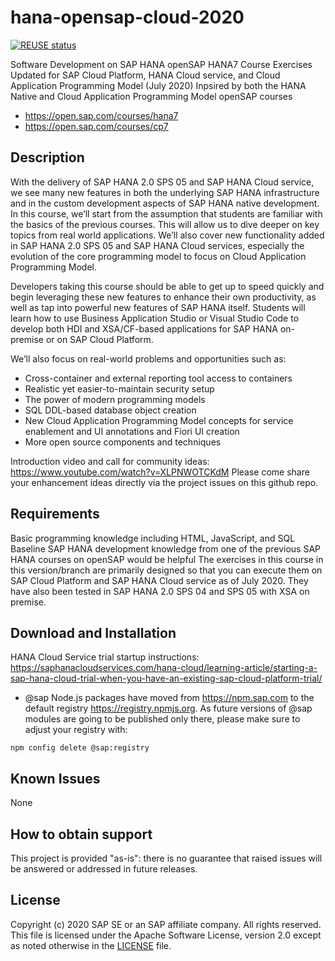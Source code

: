 # hana-opensap-cloud-2020

[![REUSE status](https://api.reuse.software/badge/github.com/SAP-samples/hana-opensap-cloud-2020)](https://api.reuse.software/info/github.com/SAP-samples/hana-opensap-cloud-2020)

Software Development on SAP HANA
openSAP HANA7 Course Exercises Updated for SAP Cloud Platform, HANA Cloud service, and Cloud Application Programming Model (July 2020)
Inpsired by both the HANA Native and Cloud Application Programming Model openSAP courses
- <https://open.sap.com/courses/hana7>
- <https://open.sap.com/courses/cp7>

## Description

With the delivery of SAP HANA 2.0 SPS 05 and SAP HANA Cloud service, we see many new features in both the underlying SAP HANA infrastructure and in the custom development aspects of SAP HANA native development. In this course, we’ll start from the assumption that students are familiar with the basics of the previous courses. This will allow us to dive deeper on key topics from real world applications. We’ll also cover new functionality added in SAP HANA 2.0 SPS 05 and SAP HANA Cloud services, especially the evolution of the core programming model to focus on Cloud Application Programming Model.

Developers taking this course should be able to get up to speed quickly and begin leveraging these new features to enhance their own productivity, as well as tap into powerful new features of SAP HANA itself. Students will learn how to use Business Application Studio or Visual Studio Code to develop both HDI and XSA/CF-based applications for SAP HANA on-premise or on SAP Cloud Platform.

We’ll also focus on real-world problems and opportunities such as:

- Cross-container and external reporting tool access to containers
- Realistic yet easier-to-maintain security setup
- The power of modern programming models
- SQL DDL-based database object creation
- New Cloud Application Programming Model concepts for service enablement and UI annotations and Fiori UI creation
- More open source components and techniques

Introduction video and call for community ideas: <https://www.youtube.com/watch?v=XLPNWOTCKdM>
Please come share your enhancement ideas directly via the project issues on this github repo.

## Requirements

Basic programming knowledge including HTML, JavaScript, and SQL
Baseline SAP HANA development knowledge from one of the previous SAP HANA courses on openSAP would be helpful
The exercises in this course in this version/branch are primarily designed so that you can execute them on SAP Cloud Platform and SAP HANA Cloud service as of July 2020. They have also been tested in SAP HANA 2.0 SPS 04 and SPS 05 with XSA on premise.

## Download and Installation

HANA Cloud Service trial startup instructions: <https://saphanacloudservices.com/hana-cloud/learning-article/starting-a-sap-hana-cloud-trial-when-you-have-an-existing-sap-cloud-platform-trial/>

- @sap Node.js packages have moved from <https://npm.sap.com> to the default registry <https://registry.npmjs.org>. As future versions of @sap modules are going to be published only there, please make sure to adjust your registry with:

```shell
npm config delete @sap:registry
```

## Known Issues

None

## How to obtain support

This project is provided "as-is": there is no guarantee that raised issues will be answered or addressed in future releases.

## License

Copyright (c) 2020 SAP SE or an SAP affiliate company. All rights reserved.
This file is licensed under the Apache Software License, version 2.0 except as noted otherwise in the [LICENSE](LICENSES/Apache-2.0.txt) file.
